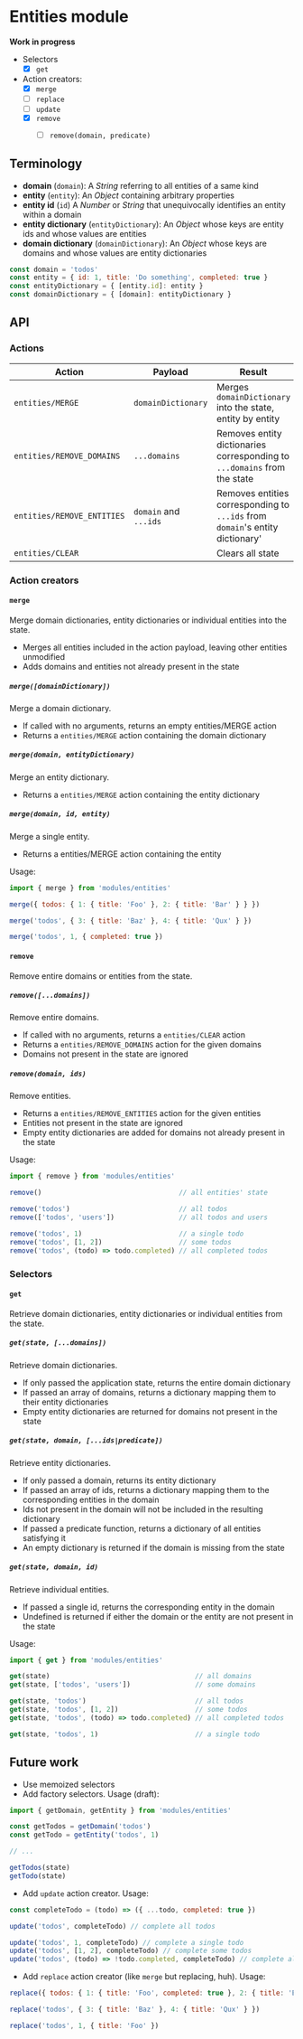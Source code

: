 # Entities module

**Work in progress**

* Selectors
  * [x] `get`
* Action creators:
  * [x] `merge`
  * [ ] `replace`
  * [ ] `update`
  * [x] `remove`
    * [ ] `remove(domain, predicate)`


## Terminology

* **domain** (`domain`): A _String_ referring to all entities of a same kind
* **entity** (`entity`): An _Object_ containing arbitrary properties
* **entity id** (`id`) A _Number_ or _String_ that unequivocally identifies an entity within a domain
* **entity dictionary** (`entityDictionary`): An _Object_ whose keys are entity ids and whose values are entities
* **domain dictionary** (`domainDictionary`): An _Object_ whose keys are domains and whose values are entity dictionaries

```js
const domain = 'todos'
const entity = { id: 1, title: 'Do something', completed: true }
const entityDictionary = { [entity.id]: entity }
const domainDictionary = { [domain]: entityDictionary }
```


## API

### Actions

| Action                     | Payload               | Result |
|----------------------------|-----------------------|--------|
| `entities/MERGE`           | `domainDictionary`    | Merges `domainDictionary` into the state, entity by entity
| `entities/REMOVE_DOMAINS`  | `...domains`          | Removes entity dictionaries corresponding to `...domains` from the state
| `entities/REMOVE_ENTITIES` | `domain` and `...ids` | Removes entities corresponding to `...ids` from `domain`'s entity dictionary'
| `entities/CLEAR`           |                       | Clears all state

### Action creators

#### `merge`

Merge domain dictionaries, entity dictionaries or individual entities into the state.

* Merges all entities included in the action payload, leaving other entities unmodified
* Adds domains and entities not already present in the state

##### `merge([domainDictionary])`

Merge a domain dictionary.

* If called with no arguments, returns an empty entities/MERGE action
* Returns a `entities/MERGE` action containing the domain dictionary

##### `merge(domain, entityDictionary)`

Merge an entity dictionary.

* Returns a `entities/MERGE` action containing the entity dictionary

##### `merge(domain, id, entity)`

Merge a single entity.

* Returns a entities/MERGE action containing the entity

Usage:

```js
import { merge } from 'modules/entities'

merge({ todos: { 1: { title: 'Foo' }, 2: { title: 'Bar' } } })

merge('todos', { 3: { title: 'Baz' }, 4: { title: 'Qux' } })

merge('todos', 1, { completed: true })
```

#### `remove`

Remove entire domains or entities from the state.

##### `remove([...domains])`

Remove entire domains.

* If called with no arguments, returns a `entities/CLEAR` action
* Returns a `entities/REMOVE_DOMAINS` action for the given domains
* Domains not present in the state are ignored

##### `remove(domain, ids)`

Remove entities.

* Returns a `entities/REMOVE_ENTITIES` action for the given entities
* Entities not present in the state are ignored
* Empty entity dictionaries are added for domains not already present in the state

Usage:

```js
import { remove } from 'modules/entities'

remove()                                  // all entities' state

remove('todos')                           // all todos
remove(['todos', 'users'])                // all todos and users

remove('todos', 1)                        // a single todo
remove('todos', [1, 2])                   // some todos
remove('todos', (todo) => todo.completed) // all completed todos
```

### Selectors

#### `get`

Retrieve domain dictionaries, entity dictionaries or individual entities from the state.

##### `get(state, [...domains])`

Retrieve domain dictionaries.

* If only passed the application state, returns the entire domain dictionary
* If passed an array of domains, returns a dictionary mapping them to their entity dictionaries
* Empty entity dictionaries are returned for domains not present in the state


##### `get(state, domain, [...ids|predicate])`

Retrieve entity dictionaries.

* If only passed a domain, returns its entity dictionary
* If passed an array of ids, returns a dictionary mapping them to the corresponding entities in the domain
* Ids not present in the domain will not be included in the resulting dictionary
* If passed a predicate function, returns a dictionary of all entities satisfying it
* An empty dictionary is returned if the domain is missing from the state

##### `get(state, domain, id)`

Retrieve individual entities.

* If passed a single id, returns the corresponding entity in the domain
* Undefined is returned if either the domain or the entity are not present in the state

Usage:

```js
import { get } from 'modules/entities'

get(state)                                    // all domains
get(state, ['todos', 'users'])                // some domains

get(state, 'todos')                           // all todos
get(state, 'todos', [1, 2])                   // some todos
get(state, 'todos', (todo) => todo.completed) // all completed todos

get(state, 'todos', 1)                        // a single todo
```


## Future work

* Use memoized selectors
* Add factory selectors. Usage (draft):

```js
import { getDomain, getEntity } from 'modules/entities'

const getTodos = getDomain('todos')
const getTodo = getEntity('todos', 1)

// ...

getTodos(state)
getTodo(state)
```

* Add `update` action creator. Usage:

```js
const completeTodo = (todo) => ({ ...todo, completed: true })

update('todos', completeTodo) // complete all todos

update('todos', 1, completeTodo) // complete a single todo
update('todos', [1, 2], completeTodo) // complete some todos
update('todos', (todo) => !todo.completed, completeTodo) // complete all todos not yet completed
```

* Add `replace` action creator (like `merge` but replacing, huh). Usage:

```js
replace({ todos: { 1: { title: 'Foo', completed: true }, 2: { title: 'Bar' } } })

replace('todos', { 3: { title: 'Baz' }, 4: { title: 'Qux' } })

replace('todos', 1, { title: 'Foo' })
```
